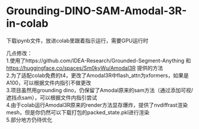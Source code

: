 # Grounding-DINO-SAM-Amodal-3R-in-colab
下载ipynb文件，放进colab里跟着指示运行，需要GPU运行时

几点修改：  
1.使用了https://github.com/IDEA-Research/Grounded-Segment-Anything 和 https://huggingface.co/spaces/Sm0kyWu/Amodal3R 提供的方法  
2.为了适配colab免费的t4，更改了Amodal3R中flash_attn为xformers，如果是A100，可以根据文件内指引不做更改  
3.项目虽然用grounding dino，仍保留了Amodal原来的sam方法（通过添加可视/遮挡点sam），可以根据文件内指引尝试  
4.由于colab运行Amodal3R原来的render方法显存爆炸，提供了nvdiffrast渲染mesh，但是你仍然可以下载打包的packed_state.pkl进行渲染  
5.部分地方仍待优化
